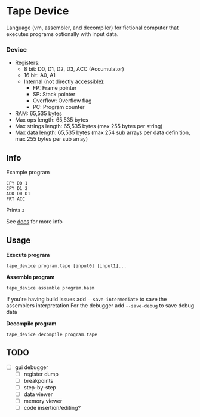 # Tape Device

Language (vm, assembler, and decompiler) for fictional computer that executes programs optionally with input data.

### Device

- Registers:
  - 8 bit: D0, D1, D2, D3, ACC (Accumulator)
  - 16 bit: A0, A1
  - Internal (not directly accessible):
    - FP: Frame pointer
    - SP: Stack pointer
    - Overflow: Overflow flag
    - PC: Program counter
- RAM: 65,535 bytes
- Max ops length: 65,535 bytes 
- Max strings length: 65,535 bytes (max 255 bytes per string)
- Max data length: 65,535 bytes (max 254 sub arrays per data definition, max 255 bytes per sub array)

## Info

Example program
```
CPY D0 1
CPY D1 2
ADD D0 D1
PRT ACC
```

Prints `3`

See [docs](https://github.com/raybritton/tape-device/blob/master/language.md) for more info

## Usage

**Execute program**
```
tape_device program.tape [input0] [input1]...
```

**Assemble program**
```
tape_device assemble program.basm
```
If you're having build issues add `--save-intermediate` to save the assemblers interpretation
For the debugger add `--save-debug` to save debug data

**Decompile program**
```
tape_device decompile program.tape
```

## TODO

- [ ] gui debugger
    - [ ] register dump
    - [ ] breakpoints
    - [ ] step-by-step
    - [ ] data viewer
    - [ ] memory viewer
    - [ ] code insertion/editing?